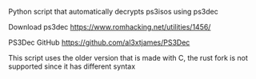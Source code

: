 Python script that automatically decrypts ps3isos using ps3dec

Download ps3dec https://www.romhacking.net/utilities/1456/

PS3Dec GitHub https://github.com/al3xtjames/PS3Dec

This script uses the older version that is made with C, the rust fork is not supported since it has different syntax

